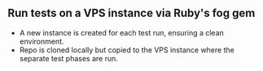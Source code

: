 ## Run tests on a VPS instance via Ruby's fog gem

* A new instance is created for each test run, ensuring a clean environment.
* Repo is cloned locally but copied to the VPS instance where the separate test phases are run.